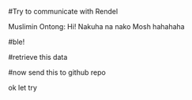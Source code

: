 #Try to communicate with Rendel

Muslimin Ontong: Hi!
Nakuha na nako Mosh hahahaha

#ble!

#retrieve this data

#now send this to github repo

ok let try
